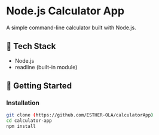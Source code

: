 # Node.js Calculator App

A simple command-line calculator built with Node.js.

## 🧰 Tech Stack

- Node.js
- readline (built-in module)

## 🚀 Getting Started

### Installation

```bash
git clone (https://github.com/ESTHER-OLA/calculatorApp)
cd calculator-app
npm install
```
